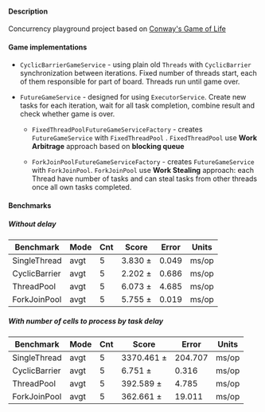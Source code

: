 #### Description

Concurrency playground project based
on [Conway's Game of Life](https://en.wikipedia.org/wiki/Conway%27s_Game_of_Life)

#### Game implementations

- `CyclicBarrierGameService` - using plain old `Threads` with `CyclicBarrier` synchronization
  between iterations. Fixed number of threads start, each of them responsible for part of board.
  Threads run until game over.

- `FutureGameService` - designed for using `ExecutorService`. Create new tasks for each iteration,
  wait for all task completion, combine result and check whether game is over.

    - `FixedThreadPoolFutureGameServiceFactory` - creates `FutureGameService` with `FixedThreadPool`
      .
      `FixedThreadPool` use **Work Arbitrage** approach based on **blocking queue**

    - `ForkJoinPoolFutureGameServiceFactory` - creates `FutureGameService` with `ForkJoinPool`.
      `ForkJoinPool` use **Work Stealing** approach: each Thread have number of tasks and can steal
      tasks from other threads once all own tasks completed.

#### Benchmarks
##### Without delay
| Benchmark       | Mode | Cnt | Score   | Error | Units |
|-----------------|------|-----|---------|-------|------ |
| SingleThread    | avgt |   5 | 3.830 ± | 0.049 | ms/op |
| CyclicBarrier   | avgt |   5 | 2.202 ± | 0.686 | ms/op |
| ThreadPool      | avgt |   5 | 6.073 ± | 4.685 | ms/op |
| ForkJoinPool    | avgt |   5 | 5.755 ± | 0.019 | ms/op |

##### With number of cells to process by task delay
| Benchmark       | Mode | Cnt | Score      | Error   | Units |
|-----------------|------|-----|------------|---------|-------|
| SingleThread    | avgt |   5 | 3370.461 ± | 204.707 | ms/op |
| CyclicBarrier   | avgt |   5 |    6.751 ± |   0.316 | ms/op |
| ThreadPool      | avgt |   5 |  392.589 ± |   4.785 | ms/op |
| ForkJoinPool    | avgt |   5 |  362.661 ± |  19.011 | ms/op |
